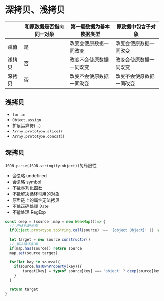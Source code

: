 # 深拷贝、浅拷贝

|        | 和原数据是否指向同一对象 | 第一层数据为基本数据类型 | 原数据中包含子对象       |
| ------ | ------------------------ | ------------------------ | ------------------------ |
| 赋值   | 是                       | 改变会使原数据一同改变   | 改变会使原数据一同改变   |
| 浅拷贝 | 否                       | 改变不会使原数据一同改变 | 改变会使原数据一同改变   |
| 深拷贝 | 否                       | 改变不会使原数据一同改变 | 改变不会使原数据一同改变 |

## 浅拷贝

- `for in`
- `Object.assign`
- 扩展运算符(...)
- `Array.prototype.slice()`
- `Array.prototype.concat()`

## 深拷贝

`JSON.parse(JSON.stringify(object))`的局限性

- 会忽略 undefined
- 会忽略 symbol
- 不能序列化函数
- 不能解决循环引用的对象
- 原型链上的属性无法拷贝
- 不能正确处理 Date
- 不能处理 RegExp

```js
const deep = (source ,map = new WeakMap())=> {
  // 严格判断类型
  if(Object.prototype.toString.call(source) !== '[object Object]' || !Array.isArray(source)) return source
  
  let target = new source.constructor()
  // 解决循环引用
  if(map.has(source)) return source
  map.set(source,target)
  
  for(let key in source){
  	if(source.hasOwnProperty(key)){
    	target[key] = typeof source[key] === 'object' ? deep(source[key],map) : source[key]
    }
  }
  
  return target
}
```
